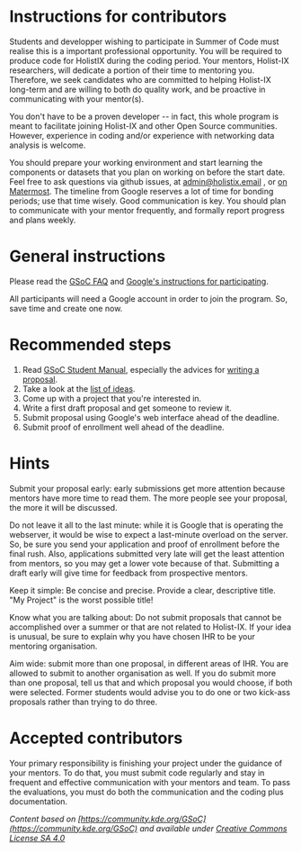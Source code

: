 # Instructions for contributors
Students and developper wishing to participate in Summer of Code must realise this is a important professional opportunity.
You will be required to produce code for HolistIX during the coding period. Your mentors, Holist-IX researchers, will dedicate a portion of their time to mentoring you. Therefore, we seek candidates who are committed to helping Holist-IX long-term and are 
willing to both do quality work, and be proactive in communicating with your mentor(s).

You don't have to be a proven developer -- in fact, this whole program is meant to facilitate joining Holist-IX and other Open Source communities. However, experience in coding and/or experience with networking data analysis is welcome. 

You should prepare your working environment and start learning the components or datasets that you plan on working on before the  start date. Feel free to ask questions via github issues, at admin@holistix.email , or [on Matermost](https://nohost.iijlab.net/chat/signup_user_complete/?id=auqzsi6ak3fx7mnos64psp8e7h). The timeline from Google reserves a lot 
of time for bonding periods; use that time wisely. Good communication is key. You should plan to communicate with your mentor 
frequently, and formally report progress and plans weekly.

# General instructions
Please read the [GSoC FAQ](https://developers.google.com/open-source/gsoc/faq) and [Google's instructions for participating](https://summerofcode.withgoogle.com/). 

All participants will need a Google account in order to join the program. So, save time and create one now. 

# Recommended steps
1) Read [GSoC Student Manual](https://google.github.io/gsocguides/student/), especially the advices for [writing a proposal](https://google.github.io/gsocguides/student/writing-a-proposal).
2) Take a look at the [list of ideas](ideas.md).
3) Come up with a project that you're interested in.
4) Write a first draft proposal and get someone to review it.
5) Submit proposal using Google's web interface ahead of the deadline.
6) Submit proof of enrollment well ahead of the deadline.

# Hints
Submit your proposal early: early submissions get more attention because mentors have more time to read them. 
The more people see your proposal, the more it will be discussed.

Do not leave it all to the last minute: while it is Google that is operating the webserver, it would be wise to expect a last-minute overload on the server. 
So, be sure you send your application and proof of enrollment before the final rush. Also, applications submitted very late will get the least attention 
from mentors, so you may get a lower vote because of that. Submitting a draft early will give time for feedback from prospective mentors.

Keep it simple: Be concise and precise. Provide a clear, descriptive title. "My Project" is the worst possible title!

Know what you are talking about: Do not submit proposals that cannot be accomplished over a summer or that are not related to Holist-IX. 
If your idea is unusual, be sure to explain why you have chosen IHR to be your mentoring organisation.

Aim wide: submit more than one proposal, in different areas of IHR. You are allowed to submit to another organisation as well. 
If you do submit more than one proposal, tell us that and which proposal you would choose, if both were selected. 
Former students would advise you to do one or two kick-ass proposals rather than trying to do three.

# Accepted contributors
Your primary responsibility is finishing your project under the guidance of your mentors. 
To do that, you must submit code regularly and stay in frequent and effective communication with your mentors and team. 
To pass the evaluations, you must do both the communication and the coding plus documentation.

*Content based on [https://community.kde.org/GSoC](https://community.kde.org/GSoC) and available under [Creative Commons License SA 4.0](https://community.kde.org/KDE_Community_Wiki:Copyrights)*
